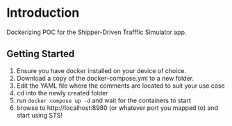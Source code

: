 
# Introduction

Dockerizing POC for the Shipper-Driven Trafffic Simulator app.

## Getting Started

1) Ensure you have docker installed on your device of choice.
2) Download a copy of the docker-compose.yml to a new folder.
3) Edit the YAML file where the comments are located to suit your use case
4) cd into the newly created folder
5) run `docker compose up -d` and wait for the containers to start
6) browse to http://localhost:8980 (or whatever port you mapped to) and start using STS!
